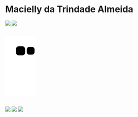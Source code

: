 # Macielly da Trindade Almeida

<!---
Maahrcy/Maahrcy is a ✨ special ✨ repository because its `README.md` (this file) appears on your GitHub profile.
You can click the Preview link to take a look at your changes.
--->

<div display="inline-block" position="relative" align="justify">
  <a href="https://github.com/maahrcy">
  <img align="" height="150em" max-width="200em" src="https://github-readme-stats.vercel.app/api?username=maahrcy&theme=synthwave&show_icons=true&include_all_commits=true&count_private=true"/>
  <img align="" height="150em" max-width="100em" src="https://github-readme-stats.vercel.app/api/top-langs/?username=maahrcy&layout=compact&langs_count=7&theme=synthwave"/>
<div/>

##
  
![Snake animation](https://github.com/rafaballerini/rafaballerini/blob/output/github-contribution-grid-snake.svg)
##

<div align="justify">
  <a href="mailto:maciellydatrindadee@gmail.com"><img src="https://img.shields.io/badge/GMAIL-D14836?style=for-the-badge&logo=gmail&logoColor=white" target="_blank"></a>
  <a href="https://t.me/macielly_trindade"><img src="https://img.shields.io/badge/Telegram-2CA5E0?style=for-the-badge&logo=telegram&logoColor=white" target="_blank"></a>
  <a href="discordapp.com/users/maahrcy#2610"><img src="https://img.shields.io/badge/Discord-5865F2?style=for-the-badge&logo=discord&logoColor=white" target="_blank"></a>
    </div>
  
  <!---
invision app: https://img.shields.io/badge/Inkscape-000000?style=for-the-badge&logo=Inkscape&logoColor=white
--->

